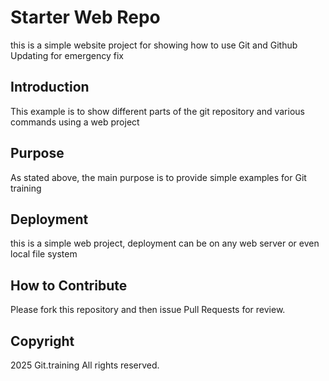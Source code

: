 # Starter Web Repo

this is a simple website project for showing how to use Git and Github
Updating for emergency fix

## Introduction

This example  is to show different parts of the git repository and various commands using a web project

## Purpose

As stated above, the main purpose is to provide simple examples for Git training

## Deployment

this is a simple web project, deployment can be on any web server or even local file system

## How to Contribute

Please fork this repository and then issue Pull Requests for review.

## Copyright

2025 Git.training All rights reserved.